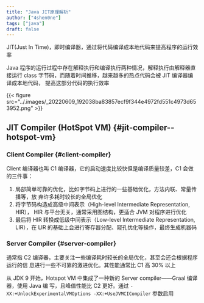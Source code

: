 ```yaml
---
title: "Java JIT原理解析"
author: ["4shen0ne"]
tags: ["java"]
draft: false
---
```


JIT(Just In Time)，即时编译器，通过将代码编译成本地代码来提高程序的运行效率

Java 程序的运行过程中存在解释执行和编译执行两种情况，解释执行由解释器直接运行
class 字节码，而随着时间推移，越来越多的热点代码会被 JIT 编译器编译成本地代码，
提高这部分代码的执行效率

{{< figure src="../.images/_20220609_192038ba83857ecf9f344e4972fd551c4973d653952.png" >}}


## JIT Compiler (HotSpot VM) {#jit-compiler--hotspot-vm}


### Client Compiler {#client-compiler}

Client 编译器也叫 C1 编译器，它的启动速度比较快但是编译质量较差，C1 会做的三件事：

1.  局部简单可靠的优化，比如字节码上进行的一些基础优化，方法内联、常量传播等，放
    弃许多耗时较长的全局优化
2.  将字节码构造成高级中间表示（High-level Intermediate Representation, HIR），
    HIR 与平台无关，通常采用图结构，更适合 JVM 对程序进行优化
3.  最后将 HIR 转换成低级中间表示（Low-level Intermediate Representation, LIR），在
    LIR 的基础上会进行寄存器分配、窥孔优化等操作，最终生成机器码


### Server Compiler {#server-compiler}

通常指 C2 编译器，主要关注一些编译耗时较长的全局优化，甚至会还会根据程序运行的信
息进行一些不可靠的激进优化。其性能通常比 C1 高 30% 以上

从 JDK 9 开始，Hotspot VM 中集成了一种新的 Server compiler——Graal 编译器，使用 Java 编
写，且峰值性能比 C2 更好。通过 `-XX:+UnlockExperimentalVMOptions
-XX:+UseJVMCICompiler` 参数启用
